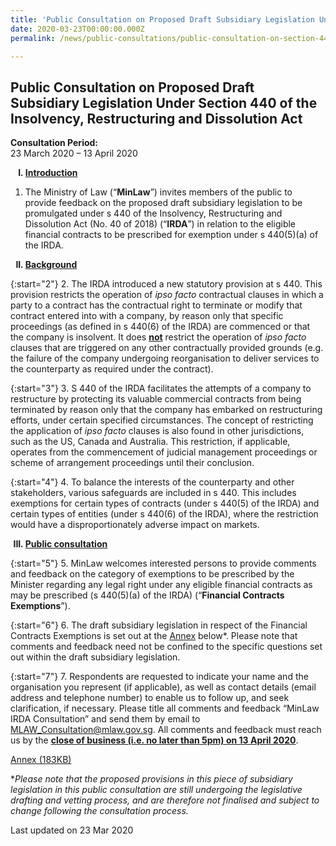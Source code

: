 ```yaml
---
title: 'Public Consultation on Proposed Draft Subsidiary Legislation Under Section 440 of the Insolvency, Restructuring and Dissolution Act'
date: 2020-03-23T00:00:00.000Z
permalink: /news/public-consultations/public-consultation-on-section-440-of-insolvency-restructuring-dissolution-act/

---
```



**Public Consultation on Proposed Draft Subsidiary Legislation Under Section 440 of the Insolvency, Restructuring and Dissolution Act**
---

**Consultation Period:**  
23 March 2020 – 13 April 2020

<ol style="list-style-type: upper-roman; font-weight:bold">
<li><u>Introduction</u></li>
</ol>

1. The Ministry of Law (“**MinLaw**”) invites members of the public to provide feedback on the proposed draft subsidiary legislation to be promulgated under s 440 of the Insolvency, Restructuring and Dissolution Act (No. 40 of 2018) (“**IRDA**”) in relation to the eligible financial contracts to be prescribed for exemption under s 440(5)(a) of the IRDA.

<ol start="2" style="list-style-type: upper-roman; font-weight:bold">
<li><u>Background</u></li>
</ol>

{:start="2"}
2. The IRDA introduced a new statutory provision at s 440. This provision restricts the operation of *ipso facto* contractual clauses in which a party to a contract has the contractual right to terminate or modify that contract entered into with a company, by reason only that specific proceedings (as defined in s 440(6) of the IRDA) are commenced or that the company is insolvent. It does **<u>not</u>** restrict the operation of *ipso facto* clauses that are triggered on any other contractually provided grounds (e.g. the failure of the company undergoing reorganisation to deliver services to the counterparty as required under the contract).

{:start="3"}
3. S 440 of the IRDA facilitates the attempts of a company to restructure by protecting its valuable commercial contracts from being terminated by reason only that the company has embarked on restructuring efforts, under certain specified circumstances. The concept of restricting the application of *ipso facto* clauses is also found in other jurisdictions, such as the US, Canada and Australia. This restriction, if applicable, operates from the commencement of judicial management proceedings or scheme of arrangement proceedings until their conclusion. 

{:start="4"}
4. To balance the interests of the counterparty and other stakeholders, various safeguards are included in s 440. This includes exemptions for certain types of contracts (under s 440(5) of the IRDA) and certain types of entities (under s 440(6) of the IRDA), where the restriction would have a disproportionately adverse impact on markets.

<ol start="3" style="list-style-type: upper-roman; font-weight:bold">
<li><u>Public consultation</u></li>
</ol>

{:start="5"}
5. MinLaw welcomes interested persons to provide comments and feedback on the category of exemptions to be prescribed by the Minister regarding any legal right under any eligible financial contracts as may be prescribed (s 440(5)(a) of the IRDA) (“**Financial Contracts Exemptions**”).

{:start="6"}
6. The draft subsidiary legislation in respect of the Financial Contracts Exemptions is set out at the <u>Annex</u> below*. Please note that comments and feedback need not be confined to the specific questions set out within the draft subsidiary legislation.

{:start="7"}
7. Respondents are requested to indicate your name and the organisation you represent (if applicable), as well as contact details (email address and telephone number) to enable us to follow up, and seek clarification, if necessary. Please title all comments and feedback “MinLaw IRDA Consultation” and send them by email to [MLAW_Consultation@mlaw.gov.sg](mailto:MLAW_Consultation@mlaw.gov.sg). All comments and feedback must reach us by the **<u>close of business (i.e. no later than 5pm) on 13 April 2020</u>**.

[Annex (183KB)](/files/news/public-consultations/2020/01/01/IRD_Prescribed_Contracts_under_Section_440_Regulations_2020.pdf)<br>

**Please note that the proposed provisions in this piece of subsidiary legislation in this public consultation are still undergoing the legislative drafting and vetting process, and are therefore not finalised and subject to change following the consultation process.*

<p class="right-side-updated">Last updated on 23 Mar 2020</p> 
